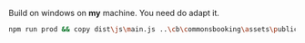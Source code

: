 Build on windows on **my** machine. You need do adapt it.
```bash
npm run prod && copy dist\js\main.js ..\cb\commonsbooking\assets\public\js\src\lib\litepicker.js /Y
```
